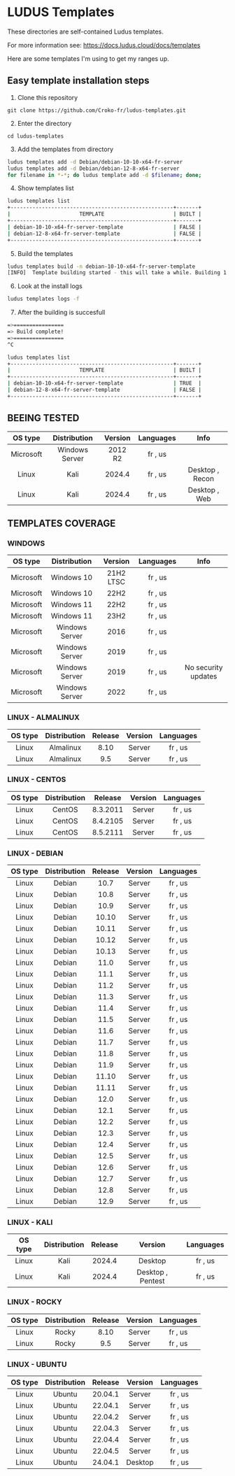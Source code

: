 # LUDUS Templates

These directories are self-contained Ludus templates.

For more information see: https://docs.ludus.cloud/docs/templates

Here are some templates I'm using to get my ranges up.


## Easy template installation steps

1. Clone this repository

`git clone https://github.com/Croko-fr/ludus-templates.git`

2. Enter the directory

`cd ludus-templates`

3. Add the templates from directory

```bash
ludus templates add -d Debian/debian-10-10-x64-fr-server
ludus templates add -d Debian/debian-12-8-x64-fr-server
for filename in *-*; do ludus template add -d $filename; done;
```

4. Show templates list

```bash
ludus templates list
+----------------------------------------------------+-------+
|                      TEMPLATE                      | BUILT |
+----------------------------------------------------+-------+
| debian-10-10-x64-fr-server-template                | FALSE |
| debian-12-8-x64-fr-server-template                 | FALSE |
+----------------------------------------------------+-------+
```

5. Build the templates

```bash
ludus templates build -n debian-10-10-x64-fr-server-template
[INFO]  Template building started - this will take a while. Building 1 template(s) at a time.
```

6. Look at the install logs

```bash
ludus templates logs -f
```

7. After the building is succesfull

```bash
=>================
=> Build complete!
=>================
^C

ludus templates list
+----------------------------------------------------+-------+
|                      TEMPLATE                      | BUILT |
+----------------------------------------------------+-------+
| debian-10-10-x64-fr-server-template                | TRUE  |
| debian-12-8-x64-fr-server-template                 | FALSE |
+----------------------------------------------------+-------+
```

## BEEING TESTED

| OS type | Distribution | Version | Languages | Info |
|:---:|:---:|:---:|:---:|:---:|
| Microsoft | Windows Server | 2012 R2 | fr , us | |
| Linux | Kali | 2024.4 | fr , us | Desktop , Recon |
| Linux | Kali | 2024.4 | fr , us | Desktop , Web |

## TEMPLATES COVERAGE

### WINDOWS

| OS type | Distribution | Version | Languages | Info |
|:---:|:---:|:---:|:---:|:---:|
| Microsoft | Windows 10 | 21H2 LTSC | fr , us | |
| Microsoft | Windows 10 | 22H2 | fr , us | |
| Microsoft | Windows 11 | 22H2 | fr , us | |
| Microsoft | Windows 11 | 23H2 | fr , us | | 
| Microsoft | Windows Server | 2016 | fr , us | |
| Microsoft | Windows Server | 2019 | fr , us | |
| Microsoft | Windows Server | 2019 | fr , us | No security updates |
| Microsoft | Windows Server | 2022 | fr , us | |

### LINUX - ALMALINUX

| OS type | Distribution | Release | Version | Languages |
|:---:|:---:|:---:|:---:|:---:|
| Linux | Almalinux | 8.10 | Server | fr , us |
| Linux | Almalinux | 9.5 | Server | fr , us |

### LINUX - CENTOS

| OS type | Distribution | Release | Version | Languages |
|:---:|:---:|:---:|:---:|:---:|
| Linux | CentOS | 8.3.2011 | Server | fr , us |
| Linux | CentOS | 8.4.2105 | Server | fr , us |
| Linux | CentOS | 8.5.2111 | Server | fr , us |

### LINUX - DEBIAN

| OS type | Distribution | Release | Version | Languages |
|:---:|:---:|:---:|:---:|:---:|
| Linux | Debian | 10.7 | Server | fr , us |
| Linux | Debian | 10.8 | Server | fr , us |
| Linux | Debian | 10.9 | Server | fr , us |
| Linux | Debian | 10.10 | Server | fr , us |
| Linux | Debian | 10.11 | Server | fr , us |
| Linux | Debian | 10.12 | Server | fr , us |
| Linux | Debian | 10.13 | Server | fr , us |
| Linux | Debian | 11.0 | Server | fr , us |
| Linux | Debian | 11.1 | Server | fr , us |
| Linux | Debian | 11.2 | Server | fr , us |
| Linux | Debian | 11.3 | Server | fr , us |
| Linux | Debian | 11.4 | Server | fr , us |
| Linux | Debian | 11.5 | Server | fr , us |
| Linux | Debian | 11.6 | Server | fr , us |
| Linux | Debian | 11.7 | Server | fr , us |
| Linux | Debian | 11.8 | Server | fr , us |
| Linux | Debian | 11.9 | Server | fr , us |
| Linux | Debian | 11.10 | Server | fr , us |
| Linux | Debian | 11.11 | Server | fr , us |
| Linux | Debian | 12.0 | Server | fr , us |
| Linux | Debian | 12.1 | Server | fr , us |
| Linux | Debian | 12.2 | Server | fr , us |
| Linux | Debian | 12.3 | Server | fr , us |
| Linux | Debian | 12.4 | Server | fr , us |
| Linux | Debian | 12.5 | Server | fr , us |
| Linux | Debian | 12.6 | Server | fr , us |
| Linux | Debian | 12.7 | Server | fr , us |
| Linux | Debian | 12.8 | Server | fr , us |
| Linux | Debian | 12.9 | Server | fr , us |

### LINUX - KALI

| OS type | Distribution | Release | Version | Languages |
|:---:|:---:|:---:|:---:|:---:|
| Linux | Kali | 2024.4 | Desktop | fr , us |
| Linux | Kali | 2024.4 | Desktop , Pentest | fr , us |

### LINUX - ROCKY

| OS type | Distribution | Release | Version | Languages |
|:---:|:---:|:---:|:---:|:---:|
| Linux | Rocky | 8.10 | Server | fr , us |
| Linux | Rocky | 9.5 | Server | fr , us |

### LINUX - UBUNTU

| OS type | Distribution | Release | Version | Languages |
|:---:|:---:|:---:|:---:|:---:|
| Linux | Ubuntu | 20.04.1 | Server | fr , us |
| Linux | Ubuntu | 22.04.1 | Server | fr , us |
| Linux | Ubuntu | 22.04.2 | Server | fr , us |
| Linux | Ubuntu | 22.04.3 | Server | fr , us |
| Linux | Ubuntu | 22.04.4 | Server | fr , us |
| Linux | Ubuntu | 22.04.5 | Server | fr , us |
| Linux | Ubuntu | 24.04.1 | Desktop | fr , us |